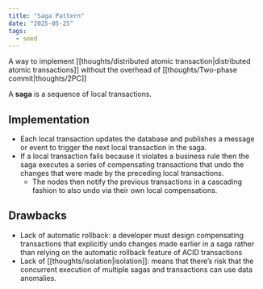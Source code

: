 ```yaml
---
title: "Saga Pattern"
date: "2025-05-25"
tags:
  - seed
---
```

A way to implement [[thoughts/distributed atomic transaction|distributed atomic transactions]] without the overhead of [[thoughts/Two-phase commit|thoughts/2PC]]

A **saga** is a sequence of local transactions.

## Implementation

- Each local transaction updates the database and publishes a message or event to trigger the next local transaction in the saga.
- If a local transaction fails because it violates a business rule then the saga executes a series of compensating transactions that undo the changes that were made by the preceding local transactions.
	- The nodes then notify the previous transactions in a cascading fashion to also undo via their own local compensations.

## Drawbacks

- Lack of automatic rollback: a developer must design compensating transactions that explicitly undo changes made earlier in a saga rather than relying on the automatic rollback feature of ACID transactions
- Lack of [[thoughts/isolation|isolation]]: means that there’s risk that the concurrent execution of multiple sagas and transactions can use data anomalies.